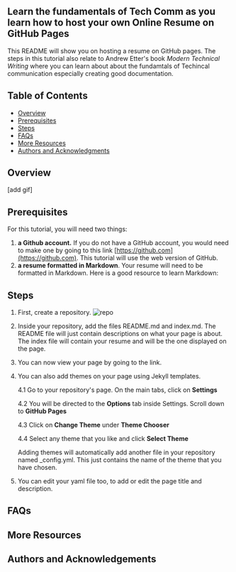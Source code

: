 ## Learn the fundamentals of Tech Comm as you learn how to host your own Online Resume on GitHub Pages

This README will show you on hosting a resume on GitHub pages. The steps in this tutorial also relate to Andrew Etter's book _Modern Technical Writing_ where you can learn about about the fundamtals of Techincal communication especially creating good documentation.

## Table of Contents
- [Overview](#audience)
- [Prerequisites](#prerequisites)
- [Steps](#instructions)
- [FAQs](#faqs)
- [More Resources](#more-resources)
- [Authors and Acknowledgments](#authors-and-acknowledgments)


## Overview
[add gif]

## Prerequisites
For this tutorial, you will need two things: 
1) **a Github account.** If you do not have a GitHub account, you would need to make one by going to this link [https://github.com](https://github.com). This tutorial will use the web version of GitHub. 
2) **a resume formatted in Markdown**. Your resume will need to be formatted in Markdown. Here is a good resource to learn Markdown: []()

## Steps

1. First, create a repository.
    ![repo](https://imgur.com/a/NAW85B6)

2. Inside your repository, add the files README.md and index.md. The README file will just contain descriptions on what your page is about. The index file will contain your resume and will be the one displayed on the page.

3. You can now view your page by going to the link.

4. You can also add themes on your page using Jekyll templates. 

    4.1 Go to your repository's page. On the main tabs, click on **Settings**
    
    4.2 You will be directed to the **Options** tab inside Settings. Scroll down to **GitHub Pages**
    
    4.3 Click on **Change Theme** under **Theme Chooser**
    
    4.4 Select any theme that you like and click **Select Theme**

    Adding themes will automatically add another file in your repository named _config.yml. This just contains the name of the theme that you have chosen.

5. You can edit your yaml file too, to add or edit the page title and description. 

## FAQs

## More Resources

## Authors and Acknowledgements


